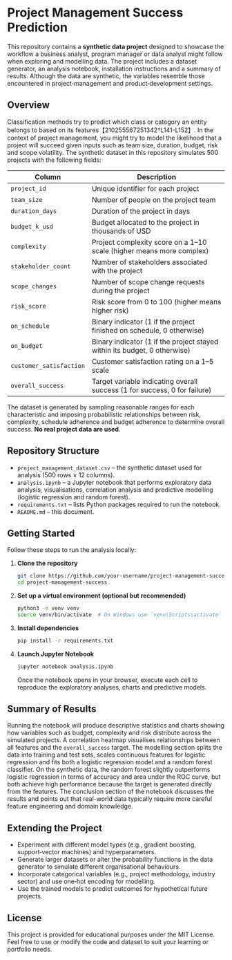 # Project Management Success Prediction

This repository contains a **synthetic data project** designed to showcase the workflow a business analyst, program manager or data analyst might follow when exploring and modelling data.  The project includes a dataset generator, an analysis notebook, installation instructions and a summary of results.  Although the data are synthetic, the variables resemble those encountered in project‑management and product‑development settings.

## Overview

Classification methods try to predict which class or category an entity belongs to based on its features【210255567251342†L141-L152】.  In the context of project management, you might try to model the likelihood that a project will succeed given inputs such as team size, duration, budget, risk and scope volatility.  The synthetic dataset in this repository simulates 500 projects with the following fields:

| Column | Description |
|-------|-------------|
| `project_id` | Unique identifier for each project |
| `team_size` | Number of people on the project team |
| `duration_days` | Duration of the project in days |
| `budget_k_usd` | Budget allocated to the project in thousands of USD |
| `complexity` | Project complexity score on a 1–10 scale (higher means more complex) |
| `stakeholder_count` | Number of stakeholders associated with the project |
| `scope_changes` | Number of scope change requests during the project |
| `risk_score` | Risk score from 0 to 100 (higher means higher risk) |
| `on_schedule` | Binary indicator (1 if the project finished on schedule, 0 otherwise) |
| `on_budget` | Binary indicator (1 if the project stayed within its budget, 0 otherwise) |
| `customer_satisfaction` | Customer satisfaction rating on a 1–5 scale |
| `overall_success` | Target variable indicating overall success (1 for success, 0 for failure) |

The dataset is generated by sampling reasonable ranges for each characteristic and imposing probabilistic relationships between risk, complexity, schedule adherence and budget adherence to determine overall success.  **No real project data are used**.

## Repository Structure

- `project_management_dataset.csv` – the synthetic dataset used for analysis (500 rows × 12 columns).
- `analysis.ipynb` – a Jupyter notebook that performs exploratory data analysis, visualisations, correlation analysis and predictive modelling (logistic regression and random forest).
- `requirements.txt` – lists Python packages required to run the notebook.
- `README.md` – this document.

## Getting Started

Follow these steps to run the analysis locally:

1. **Clone the repository**
   ```bash
   git clone https://github.com/your-username/project-management-success.git
   cd project-management-success
   ```

2. **Set up a virtual environment (optional but recommended)**
   ```bash
   python3 -m venv venv
   source venv/bin/activate  # On Windows use `venv\Scripts\activate`
   ```

3. **Install dependencies**
   ```bash
   pip install -r requirements.txt
   ```

4. **Launch Jupyter Notebook**
   ```bash
   jupyter notebook analysis.ipynb
   ```

   Once the notebook opens in your browser, execute each cell to reproduce the exploratory analyses, charts and predictive models.

## Summary of Results

Running the notebook will produce descriptive statistics and charts showing how variables such as budget, complexity and risk distribute across the simulated projects.  A correlation heatmap visualises relationships between all features and the `overall_success` target.  The modelling section splits the data into training and test sets, scales continuous features for logistic regression and fits both a logistic regression model and a random forest classifier.  On the synthetic data, the random forest slightly outperforms logistic regression in terms of accuracy and area under the ROC curve, but both achieve high performance because the target is generated directly from the features.  The conclusion section of the notebook discusses the results and points out that real-world data typically require more careful feature engineering and domain knowledge.

## Extending the Project

- Experiment with different model types (e.g., gradient boosting, support‑vector machines) and hyperparameters.
- Generate larger datasets or alter the probability functions in the data generator to simulate different organisational behaviours.
- Incorporate categorical variables (e.g., project methodology, industry sector) and use one‑hot encoding for modelling.
- Use the trained models to predict outcomes for hypothetical future projects.

## License

This project is provided for educational purposes under the MIT License.  Feel free to use or modify the code and dataset to suit your learning or portfolio needs.
